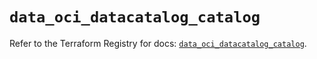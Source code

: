 # `data_oci_datacatalog_catalog`

Refer to the Terraform Registry for docs: [`data_oci_datacatalog_catalog`](https://registry.terraform.io/providers/hashicorp/oci/7.19.0/docs/data-sources/datacatalog_catalog).
